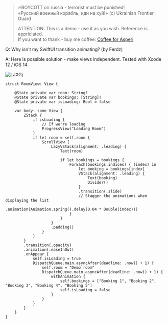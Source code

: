 >
> 🔥BOYCOTT on russia - terrorist must be punished!<br>
> «Русский военный корабль, иди на хуй!» (c) Ukrainian Frontier Guard
> 
> ATTENTION: This is a demo - use it as you wish. Reference is appriciated.<br>
> If you want to thank - buy me coffee: [Coffee for Asperi](https://secure.wayforpay.com/donate/asperi)
>

Q: Why isn't my SwiftUI transition animating? (by Ferdz)

A: Here is possible solution - make views independent. Tested with Xcode 12 / iOS 14.

![LJXGj](https://user-images.githubusercontent.com/62171579/182015902-4fb3ab76-dba3-47d1-a314-1cf9bd51b9a1.gif)

```
struct RoomView: View {
    
    @State private var room: String?
    @State private var bookings: [String]?
    @State private var isLoading: Bool = false
    
    var body: some View {
        ZStack {
            if isLoading {
                // If we're loading
                ProgressView("Loading Room")
            }
            if let room = self.room {
                ScrollView {
                    LazyVStack(alignment: .leading) {
                        Text(room)
                        
                        if let bookings = bookings {
                            ForEach(bookings.indices) { (index) in
                                let booking = bookings[index]
                                VStack(alignment: .leading) {
                                    Text(booking)
                                    Divider()
                                }
                                .transition(.slide)
                                // Stagger the animations when displaying the list
                                .animation(Animation.spring().delay(0.04 * Double(index)))
                            }
                        }
                    }
                    .padding()
                }
            }
        }
        .transition(.opacity)
        .animation(.easeInOut)
        .onAppear {
            self.isLoading = true
            DispatchQueue.main.asyncAfter(deadline: .now() + 1) {
                self.room = "Demo room"
                DispatchQueue.main.asyncAfter(deadline: .now() + 1) {
                    withAnimation {
                        self.bookings = ["Booking 1", "Booking 2", "Booking 3", "Booking 4", "Booking 5"]
                        self.isLoading = false
                    }
                }
            }
        }
    }
}
```

